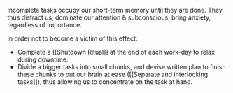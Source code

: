 Incomplete tasks occupy our short-term memory until they are done. They thus distract us, dominate our attention & subconscious, bring anxiety, regardless of importance.

In order not to become a victim of this effect:
- Complete a [[Shutdown Ritual]] at the end of each work-day to relax during downtime.
- Divide a bigger tasks into small chunks, and devise written plan to finish these chunks to put our brain at ease ([[Separate and interlocking tasks]]), thus allowing us to concentrate on the task at hand. 